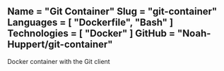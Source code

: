 Name = "Git Container"
Slug = "git-container"
Languages = [ "Dockerfile", "Bash" ]
Technologies = [ "Docker" ]
GitHub = "Noah-Huppert/git-container"
---
Docker container with the Git client
